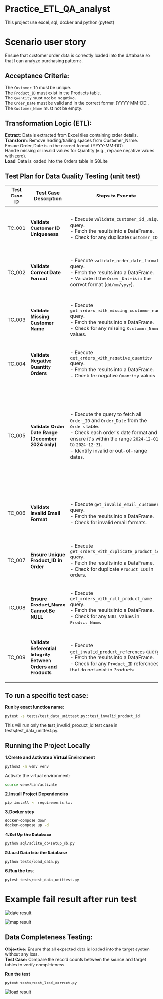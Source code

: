 # Practice_ETL_QA_analyst
This project use excel, sql, docker and python (pytest)

# Scenario user story
Ensure that customer order data is correctly loaded into the database so that I can analyze purchasing patterns.

## Acceptance Criteria:
The ```Customer_ID``` must be unique.<br/>
The ```Product_ID``` must exist in the Products table.<br/>
The ```Quantity``` must not be negative.<br/>
The ```Order_Date``` must be valid and in the correct format (YYYY-MM-DD).<br/>
The ```Customer_Name``` must not be empty.<br/>

## Transformation Logic (ETL):
**Extract**: Data is extracted from Excel files containing order details. <br/>
**Transform**:
Remove leading/trailing spaces from Customer_Name.<br/>
Ensure Order_Date is in the correct format (YYYY-MM-DD).<br/>
Handle missing or invalid values for Quantity (e.g., replace negative values with zero).<br/>
**Load**: Data is loaded into the Orders table in SQLite

## Test Plan for Data Quality Testing (unit test)

| Test Case ID | Test Case Description                                | Steps to Execute                                                                                                                                                    | Expected Result                                                       | Risk Level                       | Test Data                                                                                                                                          |
|--------------|------------------------------------------------------|--------------------------------------------------------------------------------------------------------------------------------------------------------------------|-----------------------------------------------------------------------|----------------------------------|---------------------------------------------------------------------------------------------------------------------------------------------------|
| TC_001       | **Validate Customer ID Uniqueness**                  | - Execute `validate_customer_id_unique` query.<br>- Fetch the results into a DataFrame.<br>- Check for any duplicate `Customer_ID`s.                              | **Failure**: The DataFrame should be empty, indicating no duplicates. | **Critical** – Affects data integrity | Customer_ID: 1234 (used for two orders)<br>Order_Date: "2024-12-01"<br>Product_ID: 567<br>Quantity: 2                                              |
| TC_002       | **Validate Correct Date Format**                     | - Execute `validate_order_date_format` query.<br>- Fetch the results into a DataFrame.<br>- Validate if the `Order_Date` is in the correct format (`dd/mm/yyyy`).  | **Failure**: The DataFrame should have no invalid date formats.       | **High** – Affects date parsing and reporting | Customer_ID: 1234<br>Order_Date: "12/01/2024" (invalid format)<br>Product_ID: 567<br>Quantity: 2                                                  |
| TC_003       | **Validate Missing Customer Name**                   | - Execute `get_orders_with_missing_customer_name` query.<br>- Fetch the results into a DataFrame.<br>- Check for any missing `Customer_Name` values.               | **Failure**: There should be no missing customer names.               | **High** – Affects order processing | Customer_ID: 1234<br>Order_Date: "2024-12-01"<br>Product_ID: 567<br>Quantity: 2 (Customer_Name: NULL)                                           |
| TC_004       | **Validate Negative Quantity Orders**                | - Execute `get_orders_with_negative_quantity` query.<br>- Fetch the results into a DataFrame.<br>- Check for negative `Quantity` values.                           | **Failure**: The DataFrame should have no rows with negative quantities. | **High** – Affects business logic and financial calculations | Customer_ID: 1234<br>Order_Date: "2024-12-01"<br>Product_ID: 567<br>Quantity: -5                                                                 |
| TC_005       | **Validate Order Date Range (December 2024 only)**   | - Execute the query to fetch all `Order_ID` and `Order_Date` from the `Orders` table.<br>- Check each order's date format and ensure it's within the range `2024-12-01` to `2024-12-31`.<br>- Identify invalid or out-of-range dates. | **Failure**: Orders with `Order_Date` outside the range `2024-12-01` to `2024-12-31` should be flagged.<br>**Failure**: Orders with invalid date formats should be flagged. | **High** – Invalid or out-of-range dates can affect reporting and processing. | Customer_ID: 1234<br>Order_Date: "01/12/2024"<br>Product_ID: 567<br>Quantity: 10 (Valid date)<br>Customer_ID: 5678<br>Order_Date: "01/11/2024" (Out of range)<br>Customer_ID: 91011<br>Order_Date: "InvalidDate" (Invalid format) |                                                     |
| TC_006       | **Validate Invalid Email Format**                    | - Execute `get_invalid_email_customers` query.<br>- Fetch the results into a DataFrame.<br>- Check for invalid email formats.                                       | **Failure**: The DataFrame should have no rows with invalid emails.   | **High** – Affects customer communication | Customer_ID: 1234<br>Order_Date: "2024-12-01"<br>Product_ID: 567<br>Quantity: 2<br>Customer_Email: "invalid_email"                               |
| TC_007       | **Ensure Unique Product_ID in Order**                | - Execute `get_orders_with_duplicate_product_id` query.<br>- Fetch the results into a DataFrame.<br>- Check for duplicate `Product_ID`s in orders.                  | **Failure**: The DataFrame should be empty, indicating no duplicates. | **Critical** – Affects data integrity | Customer_ID: 1234<br>Order_Date: "2024-12-01"<br>Product_ID: 567 (duplicate)<br>Quantity: 2                                                   |
| TC_008       | **Ensure Product_Name Cannot Be NULL**                | - Execute `get_orders_with_null_product_name` query.<br>- Fetch the results into a DataFrame.<br>- Check for any `NULL` values in `Product_Name`.                  | **Failure**: The DataFrame should have no rows with NULL `Product_Name`. | **High** – Affects order completeness | Customer_ID: 1234<br>Order_Date: "2024-12-01"<br>Product_ID: 567<br>Quantity: 2<br>Product_Name: NULL                                         |
| TC_009       | **Validate Referential Integrity Between Orders and Products** | - Execute `get_invalid_product_references` query.<br>- Fetch the results into a DataFrame.<br>- Check for any `Product_ID` references that do not exist in Products. | **Failure**: The DataFrame should have no rows indicating invalid `Product_ID` references. | **Critical** – Affects data integrity | Customer_ID: 1234<br>Order_Date: "2024-12-01"<br>Product_ID: 999 (non-existing)<br>Quantity: 2                                               |

## To run a specific test case:
**Run by exact function name:**
```sh
pytest -s tests/test_data_unittest.py::test_invalid_product_id
```
This will run only the test_invalid_product_id test case in tests/test_data_unittest.py.

## Running the Project Locally

**1.Create and Activate a Virtual Environment**
```sh
python3 -m venv venv
```

Activate the virtual environment:
```sh
source venv/bin/activate
```

**2.Install Project Dependencies**
```sh
pip install -r requirements.txt
```

**3.Docker step**
```sh
docker-compose down
docker-compose up -d
```

**4.Set Up the Database**
```sh
python sql/sqlite_db/setup_db.py
```

**5.Load Data into the Database**
```sh
python tests/load_data.py
```

**6.Run the test**
```sh
pytest tests/test_data_unittest.py
```

# Example fail result after run test
![date result](https://github.com/Thanasornsawan/Practice_ETL_QA_analyst/blob/main/photos/date_range.png?raw=true)

![map result](https://github.com/Thanasornsawan/Practice_ETL_QA_analyst/blob/main/photos/id_mapping.png?raw=true)

## Data Completeness Testing:

**Objective:** Ensure that all expected data is loaded into the target system without any loss. <br/>
**Test Case:** Compare the record counts between the source and target tables to verify completeness.

**Run the test**
```sh
pytest tests/test_load_correct.py
```
![load result](https://github.com/Thanasornsawan/Practice_ETL_QA_analyst/blob/main/photos/test_load.png?raw=true)

